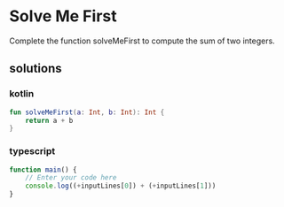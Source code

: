 # Solve Me First
Complete the function solveMeFirst to compute the sum of two integers.


## solutions
### kotlin
```kt
fun solveMeFirst(a: Int, b: Int): Int {
    return a + b
}
```

### typescript
```ts
function main() {
    // Enter your code here
    console.log((+inputLines[0]) + (+inputLines[1]))
}
```

